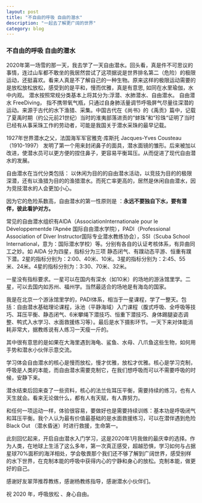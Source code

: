 ```yaml
---
layout: post
title: "不自由的呼吸 自由的潜水"
description: "一起去了解更广阔的世界"
category: blog
---
```



### 不自由的呼吸 自由的潜水

2020年第一场雪的那一天，我去学了一天自由潜水。回头看，真是件不可思议的事情，连过山车都不敢坐的我居然尝试了这项据说是世界排名第二（危险）的极限运动，还挺喜欢。看来人真是不了解自己的一种生物。原来这样的极限运动需要的是放松放松放松，感受到的是平和，慢而优雅，真是有意思, 如同在水里瑜伽，水中内观。
潜水按照常规分类基本上将其分为:浮潜、水肺潜水、自由潜水。
自由潜水 FreeDiving， 指不携带氧气瓶，只通过自身肺活量调节呼吸屏气尽量往深潜的运动。来源于古代的水下渔猎、采集。中国古代在《尚书》的《禹贡》篇中，记载了夏禹时期（约公元前21世纪）当时的淮夷部落进贡的“蚌珠”和“珍珠“证明了当时已经有从事采珠工作的劳动者，可能是我国关于潜水采珠的最早记载。

1927年世界潜水之父，法国海军军官雅克·库斯托 Jacques-Yves Cousteau（1910-1997） 发明了第一个用来封闭鼻子的面具，潜水面镜的雏形。后来被加以改进，使潜水员可以更方便的捏住鼻子，更容易平衡耳压。从而促进了现代自由潜水的发展。

自由潜水在当代分类包括： 以休闲为目的的自由潜水活动，以竞技为目的的极限深潜，还有以渔猎为目的的渔猎潜水。而死亡率更高的，居然是休闲自由潜水，因为竞技潜水的人会更加小心。


因为它的危险系数高，自由潜水的第一性原则是 ：**永远不要独自下水，要有潜伴，彼此看护对方。**

常见的自由潜水组织有AIDA（AssociationInternationale pour le Développementde l’Apnée 国际自由潜水学院），PADI（Professional Association of Diver Instructor国际专业潜水教练协会），SSI（Scuba School International，意为：国际潜水学校）等。分别有各自的认证考核体系，有异曲同工之妙。如 AIDA 分为四星，指标分为三项 静态闭气、有蹼动态平游、恒重有蹼下潜。2星的指标分别为：2:00、40米、10米。3星的指标分别为：2:45、55米、24米。4星的指标分别为：3:30、70米、32米。

一星没有指标要求。一星可以在国内有深水（如10米）的场地的游泳馆里学。二星，可以去国内如苏州、福州学。当然最适合的场地是有海岛的国家。

我是在北京一个游泳馆里学的，PADI体系，相当于一星课程，学了一整天。包括：自由潜水基础理论课程，泳池（平静海域）入门课程（腹式呼吸、全呼吸等技巧、耳压平衡、静态闭气、6米攀绳下潜技巧、恒重下潜技巧、身体踢腿姿态调整、鸭式入水学习、水面救援练习等）。最后是水下摄影环节。一天下来对体能消耗非常大，据教练说有人练习一天瘦一斤的。

其中很有意思的是如果在大海里遇到海龟、鲨鱼、水母、八爪鱼这些生物，如何用手势和潜水小伙伴示意交流。

学习体会自由潜水的核心是慢而放松，慢才优雅，放松才优雅。核心是学习克制，呼吸是人类的本能，而自由潜水需要克制它，在我们想呼吸而可以不需要呼吸的时候，安静下来。

潜水结束后回来查了一些资料，核心的法兰佐耳压平衡，需要持续的练习，也有人天生就会。看来无论做什么，都有人有天赋，有人靠努力。

和任何一项运动一样，体验很容易，要做好也是需要持续训练：基本功是呼吸闭气和耳压平衡。我个人认为最有价值最基础的是水面救援练习，可以在潜伴遇到危险Black Out （潜水昏迷）时进行救援，生命第一。

此刻回忆起来，开启自由潜水入门学习，这是2020年1月我做的最庆幸的选择。作为人类，在地球上生活了这么多年，第一次真正感受，超越恐惧，学习如何与占据星球70%面积的海洋相处，学会敬畏那个我们还不够了解到广阔世界，感受别样的水下世界，在克制本能的呼吸中获得内心的宁静和身心的放松。克制本能，做更好的自己。

感谢好友翠萍推荐教练，感谢杨教练指导，感谢潜水小伙伴们。

祝 2020 年，呼吸放松 、身心自由。
